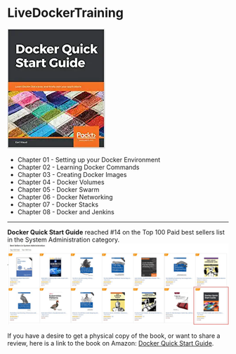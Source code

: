 # LiveDockerTraining

![Docker Quick Start Guide](./images/DQSG.png)

- Chapter 01 - Setting up your Docker Environment
- Chapter 02 - Learning Docker Commands
- Chapter 03 - Creating Docker Images
- Chapter 04 - Docker Volumes
- Chapter 05 - Docker Swarm
- Chapter 06 - Docker Networking
- Chapter 07 - Docker Stacks
- Chapter 08 - Docker and Jenkins

---
**Docker Quick Start Guide** reached #14 on the Top 100 Paid best sellers list in the System Administration category.
![14th in top 100](./images/number14.png)

If you have a desire to get a physical copy of the book, or want to share a review, here is a link to the book on Amazon: [Docker Quick Start Guide](https://amzn.to/2VtXybP?target=_blank).
